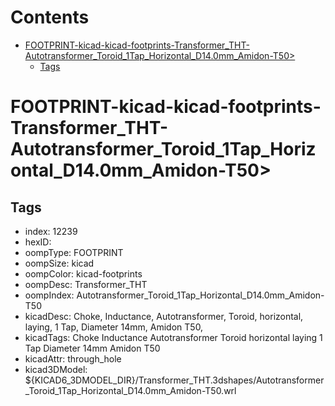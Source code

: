 



Contents
========

* [FOOTPRINT-kicad-kicad-footprints-Transformer_THT-Autotransformer_Toroid_1Tap_Horizontal_D14.0mm_Amidon-T50>](#footprint-kicad-kicad-footprints-transformer_tht-autotransformer_toroid_1tap_horizontal_d140mm_amidon-t50)
	* [Tags](#tags)

# FOOTPRINT-kicad-kicad-footprints-Transformer_THT-Autotransformer_Toroid_1Tap_Horizontal_D14.0mm_Amidon-T50>

## Tags

- index: 12239
- hexID: 
- oompType: FOOTPRINT
- oompSize: kicad
- oompColor: kicad-footprints
- oompDesc: Transformer_THT
- oompIndex: Autotransformer_Toroid_1Tap_Horizontal_D14.0mm_Amidon-T50
- kicadDesc: Choke, Inductance, Autotransformer, Toroid, horizontal, laying, 1 Tap, Diameter 14mm, Amidon T50,
- kicadTags: Choke Inductance Autotransformer Toroid horizontal laying 1 Tap Diameter 14mm Amidon T50
- kicadAttr: through_hole
- kicad3DModel: ${KICAD6_3DMODEL_DIR}/Transformer_THT.3dshapes/Autotransformer_Toroid_1Tap_Horizontal_D14.0mm_Amidon-T50.wrl
